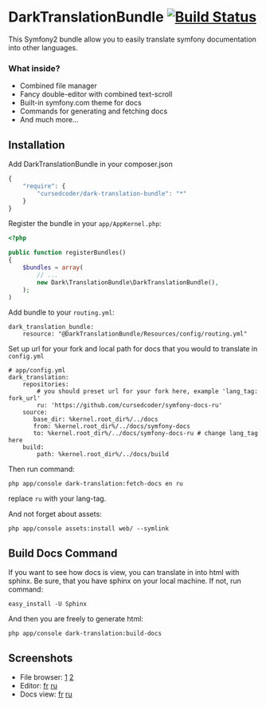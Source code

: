 # DarkTranslationBundle [![Build Status](https://secure.travis-ci.org/cursedcoder/DarkTranslationBundle.png?branch=master)](http://travis-ci.org/cursedcoder/DarkTranslationBundle)

This Symfony2 bundle allow you to easily translate symfony documentation into other languages.

### What inside?

* Combined file manager
* Fancy double-editor with combined text-scroll
* Built-in symfony.com theme for docs
* Commands for generating and fetching docs
* And much more…

## Installation

Add DarkTranslationBundle in your composer.json

```js
{
    "require": {
        "cursedcoder/dark-translation-bundle": "*"
    }
}
```

Register the bundle in your `app/AppKernel.php`:

```php
<?php

public function registerBundles()
{
    $bundles = array(
        // ...
        new Dark\TranslationBundle\DarkTranslationBundle(),
    );
)
```

Add bundle to your ``routing.yml``:

```jinja
dark_translation_bundle:
    resource: "@DarkTranslationBundle/Resources/config/routing.yml"
```

Set up url for your fork and local path for docs that you would to translate in ``config.yml``

```jinja
# app/config.yml
dark_translation:
    repositories:
        # you should preset url for your fork here, example 'lang_tag: fork_url'
        ru: 'https://github.com/cursedcoder/symfony-docs-ru'
    source:
       base_dir: %kernel.root_dir%/../docs
       from: %kernel.root_dir%/../docs/symfony-docs
       to: %kernel.root_dir%/../docs/symfony-docs-ru # change lang_tag here
    build:
        path: %kernel.root_dir%/../docs/build
```

Then run command:

    php app/console dark-translation:fetch-docs en ru

replace ``ru`` with your lang-tag.

And not forget about assets:

    php app/console assets:install web/ --symlink

## Build Docs Command
If you want to see how docs is view, you can translate in into html with sphinx.
Be sure, that you have sphinx on your local machine. If not, run command:

    easy_install -U Sphinx

And then you are freely to generate html:

    php app/console dark-translation:build-docs

## Screenshots

* File browser: [1](http://puu.sh/tNYC) [2](http://puu.sh/tNZI)
* Editor: [fr](http://puu.sh/tO21) [ru](http://puu.sh/tO0n)
* Docs view: [fr](http://puu.sh/tQgD) [ru](http://puu.sh/tO0U)